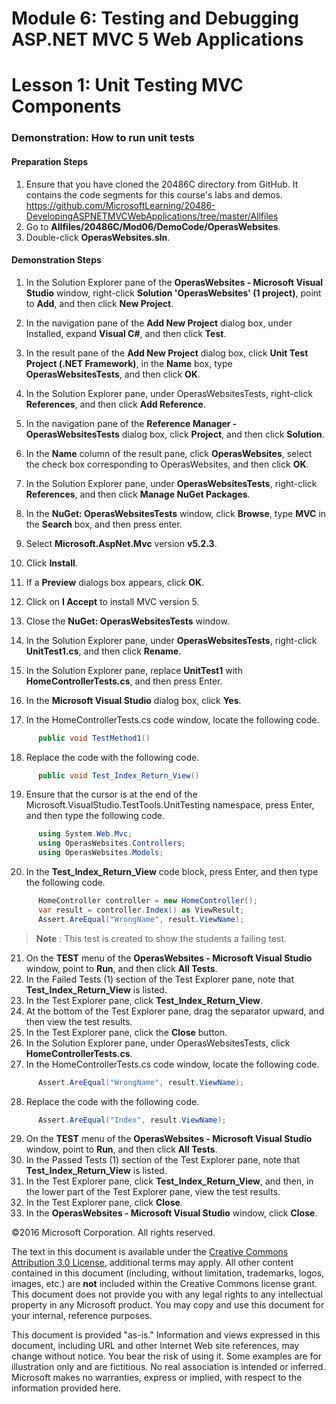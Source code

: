 # Module 6: Testing and Debugging ASP.NET MVC 5 Web Applications

# Lesson 1: Unit Testing MVC Components

### Demonstration: How to run unit tests

#### Preparation Steps

1. Ensure that you have cloned the 20486C directory from GitHub. It contains the code segments for this course's labs and demos. 
https://github.com/MicrosoftLearning/20486-DevelopingASPNETMVCWebApplications/tree/master/Allfiles
2. Go to **Allfiles/20486C/Mod06/DemoCode/OperasWebsites**.
3. Double-click **OperasWebsites.sln**.

#### Demonstration Steps

1. In the Solution Explorer pane of the **OperasWebsites - Microsoft Visual Studio** window, right-click **Solution &#39;OperasWebsites&#39; (1 project)**, point to **Add**, and then click **New Project**.
2. In the navigation pane of the **Add New Project** dialog box, under Installed, expand **Visual C#**, and then click **Test**.
3. In the result pane of the **Add New Project** dialog box, click **Unit Test Project (.NET Framework)**, in the **Name** box, type  **OperasWebsitesTests**, and then click **OK**.
4. In the Solution Explorer pane, under OperasWebsitesTests, right-click **References**, and then click **Add Reference**.
5. In the navigation pane of the **Reference Manager - OperasWebsitesTests** dialog box, click **Project**, and then click **Solution**.
6. In the **Name** column of the result pane, click **OperasWebsites**, select the check box corresponding to OperasWebsites, and then click **OK**.
7. In the Solution Explorer pane, under **OperasWebsitesTests**, right-click **References**, and then click **Manage NuGet Packages**.
8. In the **NuGet: OperasWebsitesTests** window, click **Browse**, type **MVC** in the **Search** box, and then press enter.
9. Select **Microsoft.AspNet.Mvc** version **v5.2.3**.
10. Click **Install**.
11. If a **Preview** dialogs box appears, click **OK**.
12. Click on **I Accept** to install MVC version 5.
13. Close the **NuGet: OperasWebsitesTests** window.



14. In the Solution Explorer pane, under **OperasWebsitesTests**, right-click **UnitTest1.cs**, and then click **Rename**.
15. In the Solution Explorer pane, replace **UnitTest1** with **HomeControllerTests.cs**, and then press Enter.
16. In the **Microsoft Visual Studio** dialog box, click **Yes**.
17. In the HomeControllerTests.cs code window, locate the following code.

  ```cs
        public void TestMethod1()
```
18. Replace the code with the following code.

  ```cs
        public void Test_Index_Return_View()
```
19. Ensure that the cursor is at the end of the Microsoft.VisualStudio.TestTools.UnitTesting namespace, press Enter, and then type the following code.

  ```cs
        using System.Web.Mvc;
        using OperasWebsites.Controllers;
        using OperasWebsites.Models;
```
20. In the **Test\_Index\_Return\_View** code block, press Enter, and then type the following code.

  ```cs
        HomeController controller = new HomeController();
        var result = controller.Index() as ViewResult;
        Assert.AreEqual("WrongName", result.ViewName);         
```
   >**Note** : This test is created to show the students a failing test.

21. On the **TEST** menu of the **OperasWebsites - Microsoft Visual Studio** window, point to **Run**, and then click **All Tests**.
22. In the Failed Tests (1) section of the Test Explorer pane, note that **Test\_Index\_Return\_View** is listed.
23. In the Test Explorer pane, click **Test\_Index\_Return\_View**.
24. At the bottom of the Test Explorer pane, drag the separator upward, and then view the test results.
25. In the Test Explorer pane, click the **Close** button.
26. In the Solution Explorer pane, under OperasWebsitesTests, click **HomeControllerTests.cs**.
27. In the HomeControllerTests.cs code window, locate the following code.

  ```cs
        Assert.AreEqual("WrongName", result.ViewName);
```
28. Replace the code with the following code.

  ```cs
        Assert.AreEqual("Index", result.ViewName);
```
29. On the **TEST** menu of the **OperasWebsites - Microsoft Visual Studio** window, point to **Run**, and then click **All Tests**.
30. In the Passed Tests (1) section of the Test Explorer pane, note that **Test\_Index\_Return\_View** is listed.
31. In the Test Explorer pane, click **Test\_Index\_Return\_View**, and then, in the lower part of the Test Explorer pane, view the test results.
32. In the Test Explorer pane, click **Close**.
33. In the **OperasWebsites - Microsoft Visual Studio** window, click **Close**.

©2016 Microsoft Corporation. All rights reserved.

The text in this document is available under the  [Creative Commons Attribution 3.0 License](https://creativecommons.org/licenses/by/3.0/legalcode), additional terms may apply. All other content contained in this document (including, without limitation, trademarks, logos, images, etc.) are  **not**  included within the Creative Commons license grant. This document does not provide you with any legal rights to any intellectual property in any Microsoft product. You may copy and use this document for your internal, reference purposes.

This document is provided &quot;as-is.&quot; Information and views expressed in this document, including URL and other Internet Web site references, may change without notice. You bear the risk of using it. Some examples are for illustration only and are fictitious. No real association is intended or inferred. Microsoft makes no warranties, express or implied, with respect to the information provided here.
